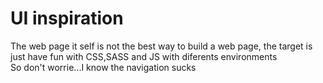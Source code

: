 # UI inspiration<br/>

The web page it self is not the best way to build a web page, the target is just have fun with CSS,SASS and JS with diferents environments<br/>
So don't worrie...I know the navigation sucks
